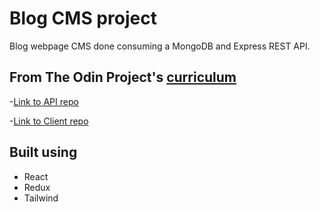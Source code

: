 # Blog CMS project

Blog webpage CMS done consuming a MongoDB and Express REST API.

## From The Odin Project's [curriculum](https://www.theodinproject.com/paths/full-stack-javascript/courses/nodejs/lessons/blog-api)

-[Link to API repo](https://github.com/leandrob0/blog-api)

-[Link to Client repo](https://github.com/leandrob0/blog-client)

## Built using 
* React
* Redux
* Tailwind